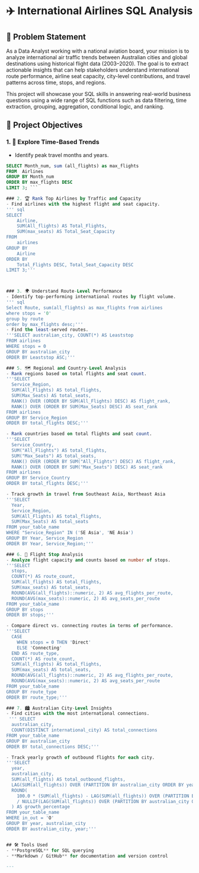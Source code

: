 # ✈️ International Airlines SQL Analysis 

## 🧩 Problem Statement

As a Data Analyst working with a national aviation board, your mission is to analyze international air traffic trends between Australian cities and global destinations using historical flight data (2003–2020). The goal is to extract actionable insights that can help stakeholders understand international route performance, airline seat capacity, city-level contributions, and travel patterns across time, stops, and regions.

This project will showcase your SQL skills in answering real-world business questions using a wide range of SQL functions such as data filtering, time extraction, grouping, aggregation, conditional logic, and ranking.

## 🎯 Project Objectives

### 1. 📅 Explore Time-Based Trends
- Identify peak travel months and years.
``` SQL
SELECT Month_num, sum (all_flights) as max_flights
FROM  Airlines
GROUP BY Month_num
ORDER BY max_flights DESC
LIMIT 3; ```

### 2. 🏆 Rank Top Airlines by Traffic and Capacity
- Find airlines with the highest flight and seat capacity.
''' sql
SELECT 
    Airline,
    SUM(All_flights) AS Total_Flights,
    SUM(max_seats) AS Total_Seat_Capacity
FROM 
    airlines
GROUP BY 
    Airline
ORDER BY 
    Total_Flights DESC, Total_Seat_Capacity DESC
LIMIT 3;'''



### 3. 🌍 Understand Route-Level Performance
- Identify top-performing international routes by flight volume.
''' sql
Select Route, sum(all_flights) as max_flights from airlines
where stops = '0'
group by route
order by max_flights desc;'''
- Find the least-served routes.
'''SELECT australian_city, COUNT(*) AS Leaststop
FROM airlines
WHERE stops = 0
GROUP BY australian_city
ORDER BY Leaststop ASC;'''

### 5. 🗺️ Regional and Country-Level Analysis
- Rank regions based on total flights and seat count.
'''SELECT
  Service_Region,
  SUM(All_Flights) AS total_flights,
  SUM(Max_Seats) AS total_seats,
  RANK() OVER (ORDER BY SUM(All_Flights) DESC) AS flight_rank,
  RANK() OVER (ORDER BY SUM(Max_Seats) DESC) AS seat_rank
FROM airlines
GROUP BY Service_Region
ORDER BY total_flights DESC;'''

- Rank countries based on total flights and seat count.
'''SELECT
  Service_Country,
  SUM("All_Flights") AS total_flights,
  SUM("Max_Seats") AS total_seats,
  RANK() OVER (ORDER BY SUM("All_Flights") DESC) AS flight_rank,
  RANK() OVER (ORDER BY SUM("Max_Seats") DESC) AS seat_rank
FROM airlines
GROUP BY Service_Country
ORDER BY total_flights DESC;'''

- Track growth in travel from Southeast Asia, Northeast Asia
'''SELECT
  Year,
  Service_Region,
  SUM(All_Flights) AS total_flights,
  SUM(Max_Seats) AS total_seats
FROM your_table_name
WHERE "Service_Region" IN ('SE Asia', 'NE Asia')
GROUP BY Year, Service_Region
ORDER BY Year, Service_Region;'''

### 6. 🛑 Flight Stop Analysis
- Analyze flight capacity and counts based on number of stops.
'''SELECT
  stops,
  COUNT(*) AS route_count,
  SUM(all_flights) AS total_flights,
  SUM(max_seats) AS total_seats,
  ROUND(AVG(all_flights)::numeric, 2) AS avg_flights_per_route,
  ROUND(AVG(max_seats)::numeric, 2) AS avg_seats_per_route
FROM your_table_name
GROUP BY stops
ORDER BY stops;'''

- Compare direct vs. connecting routes in terms of performance.
'''SELECT
  CASE 
    WHEN stops = 0 THEN 'Direct'
    ELSE 'Connecting'
  END AS route_type,
  COUNT(*) AS route_count,
  SUM(all_flights) AS total_flights,
  SUM(max_seats) AS total_seats,
  ROUND(AVG(all_flights)::numeric, 2) AS avg_flights_per_route,
  ROUND(AVG(max_seats)::numeric, 2) AS avg_seats_per_route
FROM your_table_name
GROUP BY route_type
ORDER BY route_type;'''

### 7. 🏙️ Australian City-Level Insights
- Find cities with the most international connections.
 ''' SELECT
  australian_city,
  COUNT(DISTINCT international_city) AS total_connections
FROM your_table_name
GROUP BY australian_city
ORDER BY total_connections DESC;'''

- Track yearly growth of outbound flights for each city.
'''SELECT
  year,
  australian_city,
  SUM(all_flights) AS total_outbound_flights,
  LAG(SUM(all_flights)) OVER (PARTITION BY australian_city ORDER BY year) AS prev_year_flights,
  ROUND(
    100.0 * (SUM(all_flights) - LAG(SUM(all_flights)) OVER (PARTITION BY australian_city ORDER BY year)) 
    / NULLIF(LAG(SUM(all_flights)) OVER (PARTITION BY australian_city ORDER BY year), 0), 2
  ) AS growth_percentage
FROM your_table_name
WHERE in_out = 'O'
GROUP BY year, australian_city
ORDER BY australian_city, year;'''


## 🛠️ Tools Used
- **PostgreSQL** for SQL querying
- **Markdown / GitHub** for documentation and version control

---
